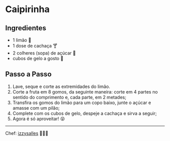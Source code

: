 # Caipirinha

## Ingredientes

* 1 limão 🍋
* 1 dose de cachaça 🍸
* 2 colheres (sopa) de açúcar 🥄
* cubos de gelo a gosto 🧊

## Passo a Passo

1. Lave, seque e corte as extremidades do limão. 
2. Corte a fruta em 8 gomos, da seguinte maneira: corte em 4 partes no sentido do comprimento e, cada parte, em 2 metades;
3. Transfira os gomos do limão para um copo baixo, junte o açúcar e amasse com um pilão;
4. Complete com os cubos de gelo, despeje a cachaça e sirva a seguir; 
5. Agora é só aproveitar! 😝

---

Chef: [izzysalles](https://github.com/izzysalles) 👩🏻‍🍳